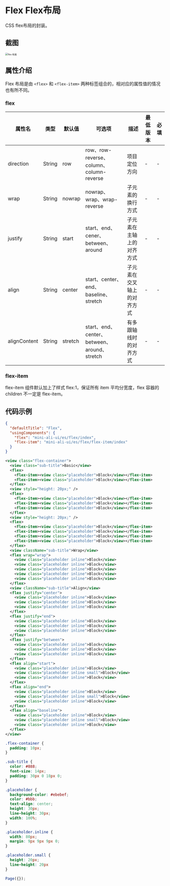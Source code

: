 # Flex Flex布局

CSS flex布局的封装。

## 截图
<img src="https://gw.alipayobjects.com/mdn/rms_ce4c6f/afts/img/A*4h5tRJZKSAcAAAAAAAAAAABkARQnAQ" alt="flex 布局" style="zoom:50%;" />

## 属性介绍
Flex 布局是由 `<flex>` 和 `<flex-item>` 两种标签组合的，相对应的属性值的情况也有所不同。

### flex
| 属性名 | 类型 | 默认值 | 可选项 | 描述 | 最低版本 | 必填 |
| ---- | ---- | ---- | ---- | ---- | ---- | ---- |
| direction | String | row | row、row-reverse、column、column-reverse | 项目定位方向 | - | - |
| wrap | String | nowrap | nowrap、wrap、wrap-reverse | 子元素的换行方式 | - | - |
| justify | String | start | start、end、cener、between、around | 子元素在主轴上的对齐方式 | - | - |
| align | String | center | start、center、end、baseline、stretch | 子元素在交叉轴上的对齐方式 | - | - |
| alignContent | String | stretch | start、end、center、between、around、stretch | 有多跟轴线时的对齐方式 | - | - |

### flex-item

flex-item 组件默认加上了样式 flex:1，保证所有 item 平均分宽度，flex 容器的 children 不一定是 flex-item。

## 代码示例

```json
{
  "defaultTitle": "Flex",
  "usingComponents": {
    "flex": "mini-ali-ui/es/flex/index",
    "flex-item": "mini-ali-ui/es/flex/flex-item/index"
  }
}
```

```xml
<view class="flex-container">
  <view class="sub-title">Basic</view>
  <flex>
    <flex-item><view class="placeholder">Block</view></flex-item>
    <flex-item><view class="placeholder">Block</view></flex-item>
  </flex>
  <view style="height: 20px;" />
  <flex>
    <flex-item><view class="placeholder">Block</view></flex-item>
    <flex-item><view class="placeholder">Block</view></flex-item>
    <flex-item><view class="placeholder">Block</view></flex-item>
  </flex>
  <view style="height: 20px;" />
  <flex>
    <flex-item><view class="placeholder">Block</view></flex-item>
    <flex-item><view class="placeholder">Block</view></flex-item>
    <flex-item><view class="placeholder">Block</view></flex-item>
    <flex-item><view class="placeholder">Block</view></flex-item>
  </flex>
  <view className="sub-title">Wrap</view>
  <flex wrap="wrap">
    <view class="placeholder inline">Block</view>
    <view class="placeholder inline">Block</view>
    <view class="placeholder inline">Block</view>
    <view class="placeholder inline">Block</view>
    <view class="placeholder inline">Block</view>
  </flex>
  <view className="sub-title">Align</view>
  <flex justify="center">
    <view class="placeholder inline">Block</view>
    <view class="placeholder inline">Block</view>
    <view class="placeholder inline">Block</view>
  </flex>
  <flex justify="end">
    <view class="placeholder inline">Block</view>
    <view class="placeholder inline">Block</view>
    <view class="placeholder inline">Block</view>
  </flex>
  <flex justify="between">
    <view class="placeholder inline">Block</view>
    <view class="placeholder inline">Block</view>
    <view class="placeholder inline">Block</view>
  </flex>
  <flex align="start">
    <view class="placeholder inline">Block</view>
    <view class="placeholder inline small">Block</view>
    <view class="placeholder inline">Block</view>
  </flex>
  <flex align="end">
    <view class="placeholder inline">Block</view>
    <view class="placeholder inline small">Block</view>
    <view class="placeholder inline">Block</view>
  </flex>
  <flex align="baseline">
    <view class="placeholder inline">Block</view>
    <view class="placeholder inline small">Block</view>
    <view class="placeholder inline">Block</view>
  </flex>
</view>
```

```css
.flex-container {
  padding: 10px;
}

.sub-title {
  color: #888;
  font-size: 14px;
  padding: 30px 0 18px 0;
}

.placeholder {
  background-color: #ebebef;
  color: #bbb;
  text-align: center;
  height: 30px;
  line-height: 30px;
  width: 100%;
}

.placeholder.inline {
  width: 80px;
  margin: 9px 9px 9px 0;
}

.placeholder.small {
  height: 20px;
  line-height: 20px
}
```

```javascript
Page({});
```
